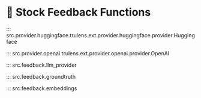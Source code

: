 # 📖 Stock Feedback Functions

::: src.provider.huggingface.trulens.ext.provider.huggingface.provider.Huggingface

::: src.provider.openai.trulens.ext.provider.openai.provider.OpenAI

::: src.feedback.llm_provider

::: src.feedback.groundtruth 

::: src.feedback.embeddings
